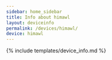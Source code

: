 ```yaml
---
sidebar: home_sidebar
title: Info about himawl
layout: deviceinfo
permalink: /devices/himawl/
device: himawl
---
```

{% include templates/device_info.md %}
